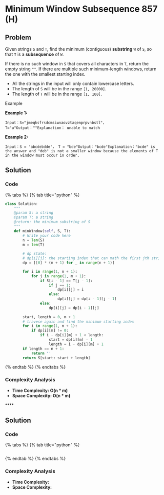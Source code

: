 # Minimum Window Subsequence 857 \(H\)

## Problem

Given strings `S` and `T`, find the minimum \(contiguous\) **substring** `W` of `S`, so that `T` is a **subsequence** of `W`.

If there is no such window in `S` that covers all characters in `T`, return the empty string `""`. If there are multiple such minimum-length windows, return the one with the smallest starting index.

* All the strings in the input will only contain lowercase letters.
* The length of `S` will be in the range `[1, 20000]`.
* The length of `T` will be in the range `[1, 100]`.

Example

**Example 1:**

```text
Input：S="jmeqksfrsdcmsiwvaovztaqenprpvnbstl"，T="u"Output：""Explanation： unable to match
```

**Example 2:**

```text
Input：S = "abcdebdde"， T = "bde"Output："bcde"Explanation："bcde" is the answer and "deb" is not a smaller window because the elements of T in the window must occur in order.
```

## Solution 

### Code

{% tabs %}
{% tab title="python" %}
```python
class Solution:
    """
    @param S: a string
    @param T: a string
    @return: the minimum substring of S
    """
    def minWindow(self, S, T):
        # Write your code here
        n = len(S)
        m = len(T)
        
        # dp state:
        # dp[i][j]: the starting index that can math the first jth string in first ith subsequence
        dp = [[0] * (m + 1) for _ in range(n + 1)]

        for i in range(1, n + 1):
            for j in range(1, m + 1):
                if S[i - 1] == T[j - 1]:
                    if j == 1:
                        dp[i][j] = i
                    else:
                        dp[i][j] = dp[i - 1][j - 1]
                else:
                    dp[i][j] = dp[i - 1][j]
        
        start, length = 0, n + 1
        # travese again and find the minimum starting index
        for i in range(1, n + 1):
            if dp[i][m] != 0:
                if i - dp[i][m] + 1 < length:
                    start = dp[i][m] - 1
                    length = i - dp[i][m] + 1
        if length == n + 1:
            return ''
        return S[start: start + length]
```
{% endtab %}
{% endtabs %}

### Complexity Analysis

* **Time Complexity: O\(n \* m\)**
* **Space Complexity: O\(n \* m\)**

\*\*\*\*

## Solution 

### Code

{% tabs %}
{% tab title="python" %}
```python

```
{% endtab %}
{% endtabs %}

### Complexity Analysis

* **Time Complexity:**
* **Space Complexity:**

